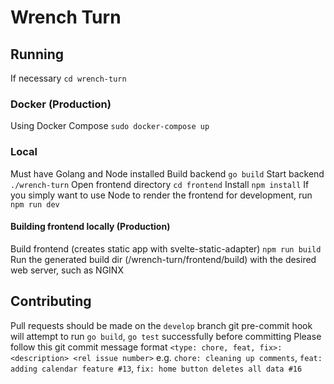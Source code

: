 # Wrench Turn

## Running
If necessary
`cd wrench-turn`
### Docker (Production)
Using Docker Compose 
`sudo docker-compose up` 

### Local
Must have Golang and Node installed 
Build backend
`go build`
Start backend
`./wrench-turn`
Open frontend directory
`cd frontend`
Install
`npm install`
If you simply want to use Node to render the frontend for development, run
`npm run dev`
#### Building frontend locally (Production)
Build frontend (creates static app with svelte-static-adapter)
`npm run build`
Run the generated build dir (/wrench-turn/frontend/build) with the desired web server, such as NGINX

## Contributing
Pull requests should be made on the `develop` branch 
git pre-commit hook will attempt to run `go build`, `go test` successfully before committing 
Please follow this git commit message format
`<type: chore, feat, fix>: <description> <rel issue number>`
e.g. `chore: cleaning up comments`, `feat: adding calendar feature #13`, `fix: home button deletes all data #16`